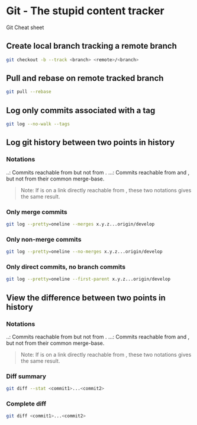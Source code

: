 # Git - The stupid content tracker

Git Cheat sheet

## Create local branch tracking a remote branch

```bash
git checkout -b --track <branch> <remote>/<branch>
```

## Pull and rebase on remote tracked branch

```bash
git pull --rebase
```

## Log only commits associated with a tag

```bash
git log --no-walk --tags
```

## Log git history between two points in history

### Notations

<commit1>..<commit2>: Commits reachable from <commit2> but not from <commit1>.
<commit1>...<commit2>:  Commits reachable from <commit1> and <commit2>, but not from their common merge-base.
> Note: If <commit2> is on a link directly reachable from <commit1>, these two notations gives the same result.

### Only merge commits

```bash
git log --pretty=oneline --merges x.y.z...origin/develop
```

### Only non-merge commits

```bash
git log --pretty=oneline --no-merges x.y.z...origin/develop
```

### Only direct commits, no branch commits

```bash
git log --pretty=oneline --first-parent x.y.z...origin/develop
```

## View the difference between two points in history

### Notations

<commit1>..<commit2>: Commits reachable from <commit2> but not from <commit1>.
<commit1>...<commit2>:  Commits reachable from <commit1> and <commit2>, but not from their common merge-base.
> Note: If <commit2> is on a link directly reachable from <commit1>, these two notations gives the same result.

### Diff summary

```bash
git diff --stat <commit1>...<commit2>
```

### Complete diff

```bash
git diff <commit1>...<commit2>
```
